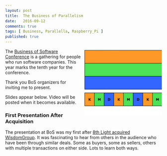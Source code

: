 ```yaml
---
layout: post
title:  The Business of Parallelism
date:   2016-09-12
comments: true
tags: [ Business, Parallella, Raspberry_Pi ]
published: true
---
```


<img src="/images/parallelism_concurrency.png" width="250" align="right" style="margin-left:10px;" alt="Concurrency vs Parallelism" title="Concurrency vs Parallelism">

The [Business of Software Conference](http://businessofsoftware.org) is a gathering for people who run software companies. This year marks the tenth year for the conference. 

Thank you BoS organizers for inviting me to present.

Slides appear below. Video will be posted when it becomes available.

<!--more-->

<center>
<script async class="speakerdeck-embed" data-id="bdbbe6692a644006a0d794bbc6c7c0b7" data-ratio="1.77777777777778" src="//speakerdeck.com/assets/embed.js"></script>
</center>

### First Presentation After Acquisition

The presentation at BoS was my first after [8th Light acquired WisdomGroup](/blog/2016/09/12/8th-light-acquires-wisdomgroup/). It was fascinating to hear from others in the audience who have been through similar deals. Some as buyers, some as sellers, others with multiple transactions on either side. Lots to learn both ways.

